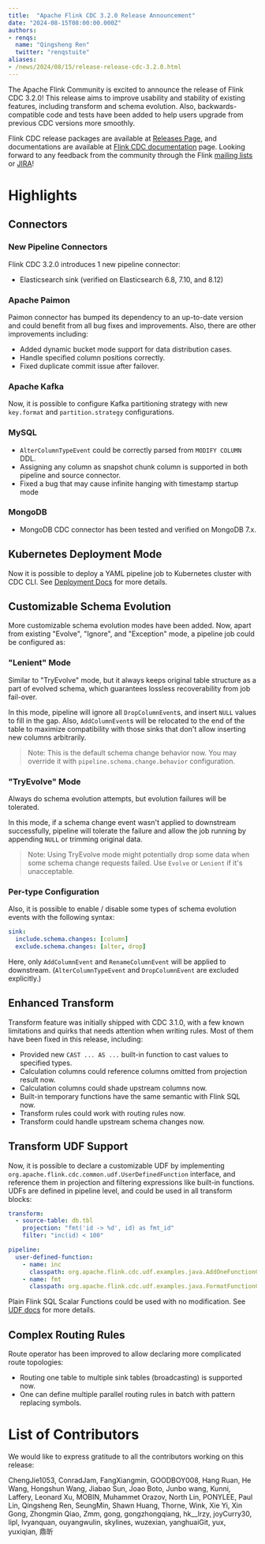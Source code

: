 ```yaml
---
title:  "Apache Flink CDC 3.2.0 Release Announcement"
date: "2024-08-15T08:00:00.000Z"
authors:
- renqs:
  name: "Qingsheng Ren"
  twitter: "renqstuite"
aliases:
- /news/2024/08/15/release-release-cdc-3.2.0.html
---
```


The Apache Flink Community is excited to announce the release of Flink CDC 3.2.0!
This release aims to improve usability and stability of existing features, 
including transform and schema evolution. 
Also, backwards-compatible code and tests have been added to help users upgrade from previous CDC versions more smoothly.

Flink CDC release packages are available at [Releases Page](https://flink.apache.org/downloads.html#flink-cdc),
and documentations are available at [Flink CDC documentation](https://nightlies.apache.org/flink/flink-cdc-docs-release-3.2) page.
Looking forward to any feedback from the community through the Flink [mailing lists](https://flink.apache.org/community.html#mailing-lists) or [JIRA](https://issues.apache.org/jira/browse/flink)!

# Highlights

## Connectors

### New Pipeline Connectors

Flink CDC 3.2.0 introduces 1 new pipeline connector:

* Elasticsearch sink (verified on Elasticsearch 6.8, 7.10, and 8.12)

### Apache Paimon

Paimon connector has bumped its dependency to an up-to-date version and could benefit from all bug fixes and improvements. 
Also, there are other improvements including:

* Added dynamic bucket mode support for data distribution cases.
* Handle specified column positions correctly.
* Fixed duplicate commit issue after failover.

### Apache Kafka

Now, it is possible to configure Kafka partitioning strategy with new `key.format` and `partition.strategy` configurations.

### MySQL

* `AlterColumnTypeEvent` could be correctly parsed from `MODIFY COLUMN` DDL. 
* Assigning any column as snapshot chunk column is supported in both pipeline and source connector.
* Fixed a bug that may cause infinite hanging with timestamp startup mode

### MongoDB

* MongoDB CDC connector has been tested and verified on MongoDB 7.x.

## Kubernetes Deployment Mode

Now it is possible to deploy a YAML pipeline job to Kubernetes cluster with CDC CLI. 
See [Deployment Docs](https://nightlies.apache.org/flink/flink-cdc-docs-release-3.2/docs/deployment/kubernetes/) for more details.

## Customizable Schema Evolution

More customizable schema evolution modes have been added.
Now, apart from existing "Evolve", "Ignore", and "Exception" mode, a pipeline job could be configured as:

### "Lenient" Mode

Similar to "TryEvolve" mode, but it always keeps original table structure as a part of evolved schema, which guarantees lossless recoverability from job fail-over.

In this mode, pipeline will ignore all `DropColumnEvent`s, and insert `NULL` values to fill in the gap. 
Also, `AddColumnEvent`s will be relocated to the end of the table to maximize compatibility with those sinks that don't allow inserting new columns arbitrarily.  

> Note: This is the default schema change behavior now. You may override it with `pipeline.schema.change.behavior` configuration.

### "TryEvolve" Mode

Always do schema evolution attempts, but evolution failures will be tolerated.

In this mode, if a schema change event wasn't applied to downstream successfully, pipeline will tolerate the failure and allow the job running by appending `NULL` or trimming original data.

> Note: Using TryEvolve mode might potentially drop some data when some schema change requests failed. Use `Evolve` or `Lenient` if it's unacceptable.

### Per-type Configuration

Also, it is possible to enable / disable some types of schema evolution events with the following syntax:

```yaml
sink:
  include.schema.changes: [column]
  exclude.schema.changes: [alter, drop]
```

Here, only `AddColumnEvent` and `RenameColumnEvent` will be applied to downstream. (`AlterColumnTypeEvent` and `DropColumnEvent` are excluded explicitly.)

## Enhanced Transform

Transform feature was initially shipped with CDC 3.1.0, with a few known limitations and quirks that needs attention when writing rules.
Most of them have been fixed in this release, including:

* Provided new `CAST ... AS ...` built-in function to cast values to specified types.
* Calculation columns could reference columns omitted from projection result now.
* Calculation columns could shade upstream columns now.
* Built-in temporary functions have the same semantic with Flink SQL now.
* Transform rules could work with routing rules now.
* Transform could handle upstream schema changes now.

## Transform UDF Support

Now, it is possible to declare a customizable UDF by implementing `org.apache.flink.cdc.common.udf.UserDefinedFunction` interface, and reference them in projection and filtering expressions like built-in functions.
UDFs are defined in pipeline level, and could be used in all transform blocks:

```yaml
transform:
  - source-table: db.tbl
    projection: "fmt('id -> %d', id) as fmt_id"
    filter: "inc(id) < 100"

pipeline:
  user-defined-function:
    - name: inc
      classpath: org.apache.flink.cdc.udf.examples.java.AddOneFunctionClass
    - name: fmt
      classpath: org.apache.flink.cdc.udf.examples.java.FormatFunctionClass
```

Plain Flink SQL Scalar Functions could be used with no modification. See [UDF docs](https://nightlies.apache.org/flink/flink-cdc-docs-release-3.2/docs/core-concept/transform/#user-defined-functions) for more details.

## Complex Routing Rules

Route operator has been improved to allow declaring more complicated route topologies:

* Routing one table to multiple sink tables (broadcasting) is supported now. 
* One can define multiple parallel routing rules in batch with pattern replacing symbols.

# List of Contributors

We would like to express gratitude to all the contributors working on this release:

ChengJie1053, ConradJam, FangXiangmin, GOODBOY008, Hang Ruan, He Wang, Hongshun Wang, Jiabao Sun, Joao Boto, Junbo wang, Kunni, Laffery, Leonard Xu, MOBIN, Muhammet Orazov, North Lin, PONYLEE, Paul Lin, Qingsheng Ren, SeungMin, Shawn Huang, Thorne, Wink, Xie Yi, Xin Gong, Zhongmin Qiao, Zmm, gong, gongzhongqiang, hk__lrzy, joyCurry30, lipl, lvyanquan, ouyangwulin, skylines, wuzexian, yanghuaiGit, yux, yuxiqian, 鼎昕